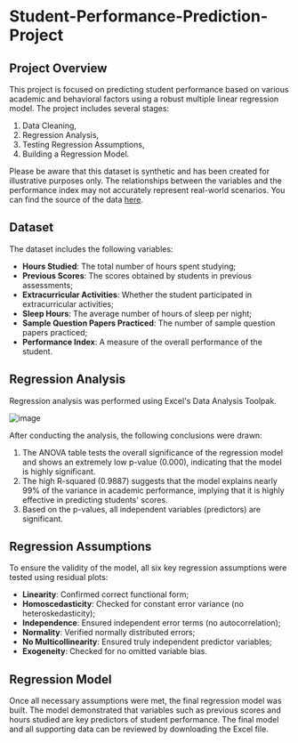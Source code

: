 # Student-Performance-Prediction-Project

## Project Overview
This project is focused on predicting student performance based on various academic and behavioral factors using a robust multiple linear regression model.
The project includes several stages:
1. Data Cleaning,
2. Regression Analysis,
3. Testing Regression Assumptions,
4. Building a Regression Model.

Please be aware that this dataset is synthetic and has been created for illustrative purposes only. The relationships between the variables and the performance index may not accurately represent real-world scenarios. You can find the source of the data [here](https://www.kaggle.com/datasets/nikhil7280/student-performance-multiple-linear-regression).

## Dataset

The dataset includes the following variables:

- **Hours Studied**: The total number of hours spent studying;
- **Previous Scores**: The scores obtained by students in previous assessments;
- **Extracurricular Activities**: Whether the student participated in extracurricular activities;
- **Sleep Hours**: The average number of hours of sleep per night;
- **Sample Question Papers Practiced**: The number of sample question papers practiced;
- **Performance Index**: A measure of the overall performance of the student.

## Regression Analysis

Regression analysis was performed using Excel's Data Analysis Toolpak.

![image](https://github.com/user-attachments/assets/27ef87ac-3c24-40ca-8963-5f50f9cc11e6)

After conducting the analysis, the following conclusions were drawn:
1. The ANOVA table tests the overall significance of the regression model and shows an extremely low p-value (0.000), indicating that the model is highly significant.
2. The high R-squared (0.9887) suggests that the model explains nearly 99% of the variance in academic performance, implying that it is highly effective in predicting students' scores.
3. Based on the p-values, all independent variables (predictors) are significant.

## Regression Assumptions

To ensure the validity of the model, all six key regression assumptions were tested using residual plots:
- **Linearity**: Confirmed correct functional form;
- **Homoscedasticity**: Checked for constant error variance (no heteroskedasticity);
- **Independence**: Ensured independent error terms (no autocorrelation);
- **Normality**: Verified normally distributed errors;
- **No Multicollinearity**: Ensured truly independent predictor variables;
- **Exogeneity**: Checked for no omitted variable bias.

## Regression Model

Once all necessary assumptions were met, the final regression model was built. The model demonstrated that variables such as previous scores and hours studied are key predictors of student performance. The final model and all supporting data can be reviewed by downloading the Excel file.
